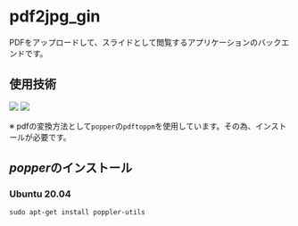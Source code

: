 # pdf2jpg_gin
PDFをアップロードして、スライドとして閲覧するアプリケーションのバックエンドです。

## 使用技術
<img src="https://img.shields.io/badge/Go-v1.17-578f91.svg?logo=go&style=flat">
<img src="https://img.shields.io/badge/gin-v1.7.7-578f91.svg?logo=go&style=flat">

※ pdfの変換方法として`popper`の`pdftoppm`を使用しています。その為、インストールが必要です。

## *popper*のインストール
### Ubuntu 20.04
```shell
sudo apt-get install poppler-utils
```
